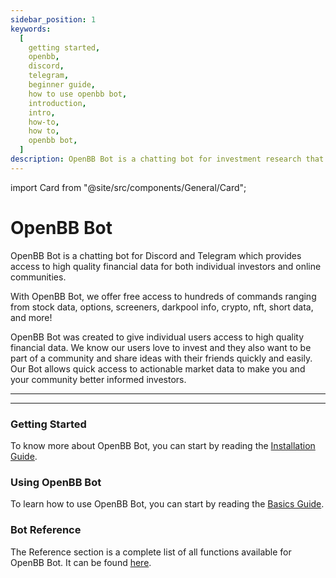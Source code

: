 ```yaml
---
sidebar_position: 1
keywords:
  [
    getting started,
    openbb,
    discord,
    telegram,
    beginner guide,
    how to use openbb bot,
    introduction,
    intro,
    how-to,
    how to,
    openbb bot,
  ]
description: OpenBB Bot is a chatting bot for investment research that provides access to high quality financial data for both individual investors and online communities.
---
```


import Card from "@site/src/components/General/Card";

# OpenBB Bot

OpenBB Bot is a chatting bot for Discord and Telegram which provides access to high quality financial data for both individual investors and online communities.

With OpenBB Bot, we offer free access to hundreds of commands ranging from stock data, options, screeners, darkpool info, crypto, nft, short data, and more!

OpenBB Bot was created to give individual users access to high quality financial data. We know our users love to invest and they also want to be part of a community and share ideas with their friends quickly and easily. Our Bot allows quick access to actionable market data to make you and your community better informed investors.

---

<Card
	type="bot"
	title="What is OpenBB Bot?"
	description="OpenBB Bot is a chatting bot for investment research that provides access to high quality financial data for both individual investors and online communities."
 />

<Card
	type="bot"
	title="How can I add OpenBB Bot to my community?"
	description="Instructions to add OpenBB Bot to your community can be found under the installation section."
/>

---

### Getting Started

To know more about OpenBB Bot, you can start by reading the [Installation Guide](/bot/installation).

### Using OpenBB Bot

To learn how to use OpenBB Bot, you can start by reading the [Basics Guide](/bot/guides/discord).

### Bot Reference

The Reference section is a complete list of all functions available for OpenBB Bot. It can be found [here](/bot/reference/discord).

